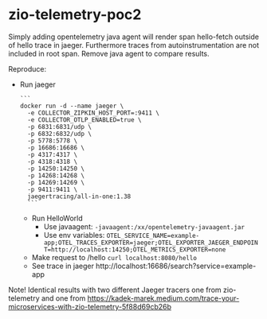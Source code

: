 # zio-telemetry-poc2

Simply adding opentelemetry java agent will render span hello-fetch outside of hello trace in jaeger.
Furthermore traces from autoinstrumentation are not included in root span. Remove java agent to compare results.

Reproduce:

- Run jaeger

      ```
      docker run -d --name jaeger \
        -e COLLECTOR_ZIPKIN_HOST_PORT=:9411 \
        -e COLLECTOR_OTLP_ENABLED=true \
        -p 6831:6831/udp \
        -p 6832:6832/udp \
        -p 5778:5778 \
        -p 16686:16686 \
        -p 4317:4317 \
        -p 4318:4318 \
        -p 14250:14250 \
        -p 14268:14268 \
        -p 14269:14269 \
        -p 9411:9411 \
        jaegertracing/all-in-one:1.38
        ```
   - Run HelloWorld
     - Use javaagent: `-javaagent:/xx/opentelemetry-javaagent.jar`
     - Use env variables: `OTEL_SERVICE_NAME=example-app;OTEL_TRACES_EXPORTER=jaeger;OTEL_EXPORTER_JAEGER_ENDPOINT=http://localhost:14250;OTEL_METRICS_EXPORTER=none` 
   - Make request to /hello `curl localhost:8080/hello`
   - See trace in jaeger http://localhost:16686/search?service=example-app

Note! Identical results with two different Jaeger tracers one from zio-telemetry and one from https://kadek-marek.medium.com/trace-your-microservices-with-zio-telemetry-5f88d69cb26b
